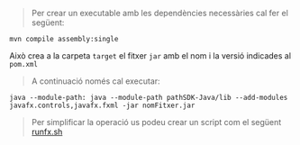 > Per crear un executable amb les dependències necessàries cal fer el següent:

`mvn compile assembly:single`

Això crea a la carpeta `target` el fitxer `jar` amb el nom i la versió indicades al `pom.xml`

> A continuació només cal executar:

`java --module-path: java --module-path pathSDK-Java/lib --add-modules javafx.controls,javafx.fxml -jar nomFitxer.jar
`

> Per simplificar la operació us podeu crear un script com el següent
> [runfx.sh](runfx.sh)
>